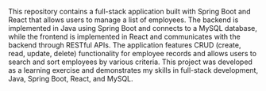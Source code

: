 This repository contains a full-stack application built with Spring Boot and React that allows users to manage a list of employees. The backend is implemented in Java using Spring Boot and connects to a MySQL database, while the frontend is implemented in React and communicates with the backend through RESTful APIs. The application features CRUD (create, read, update, delete) functionality for employee records and allows users to search and sort employees by various criteria. This project was developed as a learning exercise and demonstrates my skills in full-stack development, Java, Spring Boot, React, and MySQL.
